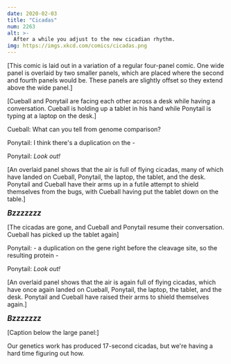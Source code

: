 ```yaml
---
date: 2020-02-03
title: "Cicadas"
num: 2263
alt: >-
  After a while you adjust to the new cicadian rhythm.
img: https://imgs.xkcd.com/comics/cicadas.png
---
```

[This comic is laid out in a variation of a regular four-panel comic. One wide panel is overlaid by two smaller panels, which are placed where the second and fourth panels would be. These panels are slightly offset so they extend above the wide panel.]

[Cueball and Ponytail are facing each other across a desk while having a conversation. Cueball is holding up a tablet in his hand while Ponytail is typing at a laptop on the desk.]

Cueball: What can you tell from genome comparison?

Ponytail: I think there's a duplication on the -

Ponytail: *Look out!*

[An overlaid panel shows that the air is full of flying cicadas, many of which have landed on Cueball, Ponytail, the laptop, the tablet, and the desk. Ponytail and Cueball have their arms up in a futile attempt to shield themselves from the bugs, with Cueball having put the tablet down on the table.]

<big>***Bzzzzzzz***</big>

[The cicadas are gone, and Cueball and Ponytail resume their conversation. Cueball has picked up the tablet again]

Ponytail: - a duplication on the gene right before the cleavage site, so the resulting protein -

Ponytail: *Look out!*

[An overlaid panel shows that the air is again full of flying cicadas, which have once again landed on Cueball, Ponytail, the laptop, the tablet, and the desk. Ponytail and Cueball have raised their arms to shield themselves again.]

<big>***Bzzzzzzz***</big>

[Caption below the large panel:]

Our genetics work has produced 17-second cicadas, but we're having a hard time figuring out how.
